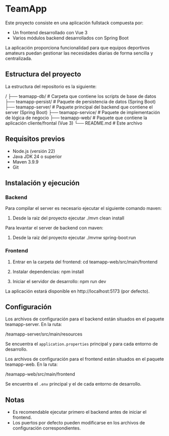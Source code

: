 # TeamApp

Este proyecto consiste en una aplicación fullstack compuesta por:

- Un frontend desarrollado con Vue 3
- Varios módulos backend desarrollados con Spring Boot

La aplicación proporciona funcionalidad para que equipos deportivos amateurs puedan gestionar las necesidades diarias de forma sencilla y centralizada.

## Estructura del proyecto

La estructura del repositorio es la siguiente:

/
├── teamapp-db/         # Carpeta que contiene los scripts de base de datos
├── teamapp-persist/    # Paquete de persistencia de datos (Spring Boot)
├── teamapp-server/     # Paquete principal del backend que contiene el server (Spring Boot)
├── teamapp-service/    # Paquete de implementación de lógica de negocio
├── teamapp-web/        # Paquete que contiene la aplicación cliente/frontal (Vue 3)
└── README.md           # Este archivo

## Requisitos previos

- Node.js (versión 22)
- Java JDK 24 o superior
- Maven 3.9.9
- Git

## Instalación y ejecución

### Backend

Para compilar el server es necesario ejecutar el siguiente comando maven:

1. Desde la raiz del proyecto ejecutar
   ./mvn clean install

Para levantar el server de backend con maven:

1. Desde la raiz del proyecto ejecutar
   ./mvnw spring-boot:run


### Frontend

1. Entrar en la carpeta del frontend:
   cd teamapp-web/src/main/frontend

2. Instalar dependencias:
   npm install

3. Iniciar el servidor de desarrollo:
   npm run dev

La aplicación estará disponible en http://localhost:5173 (por defecto).


## Configuración

Los archivos de configuración para el backend están situados en el paquete teamapp-server. En la ruta:

/teamapp-server/src/main/resources

Se encuentra el `application.properties` principal y para cada entorno de desarrollo.

Los archivos de configuración para el frontend están situados en el paquete teamapp-web. En la ruta:

/teamapp-web/src/main/frontend

Se encuentra el `.env` principal y el de cada entorno de desarrollo.

## Notas

- Es recomendable ejecutar primero el backend antes de iniciar el frontend.
- Los puertos por defecto pueden modificarse en los archivos de configuración correspondientes.
